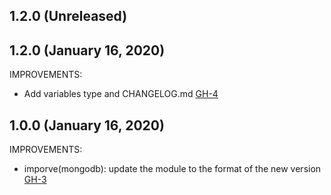 ## 1.2.0 (Unreleased)
## 1.2.0 (January 16, 2020)

IMPROVEMENTS:

- Add variables type and CHANGELOG.md [GH-4](https://github.com/terraform-alicloud-modules/terraform-alicloud-mongodb/pull/4)

## 1.0.0 (January 16, 2020)

IMPROVEMENTS:

- imporve(mongodb): update the module to the format of the new version [GH-3](https://github.com/terraform-alicloud-modules/terraform-alicloud-mongodb/pull/3)
